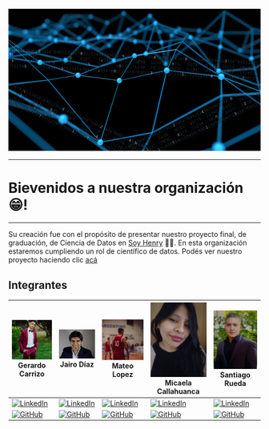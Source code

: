 ![banner_repo_de_bienvenida](profile/src/banner_repo_de_bienvenida.gif)

------
# Bievenidos a nuestra organización😁!
-------
Su creación fue con el propósito de presentar nuestro proyecto final, de graduación, de Ciencia de Datos en [Soy Henry](https://www.soyhenry.com/carrera-data-science) 🚀💛. 
En esta organización estaremos cumpliendo un rol de científico de datos. Podés ver nuestro proyecto haciendo clic [acá](https://github.com/ConsultoraAnalisisDeMercado/PF_CONSULTORA_MID)

## Integrantes

| ![Gerard](profile/src/gerard.jpg) Gerardo Carrizo | ![Jairo](profile/src/jairo.jpg) Jairo Díaz | ![Mateo](profile/src/Mate.jpg) Mateo Lopez | ![Mica](profile/src/Mica.jpg) Micaela Callahuanca | ![Santi](profile/src/Santi.jpg) Santiago Rueda |
|---|---|---|---|---|
| [![LinkedIn](https://img.shields.io/badge/linkedin-%230077B5.svg?style=for-the-badge&logo=linkedin&logoColor=white)](https://www.linkedin.com/in/gerardo-carrizo-508b16133/) | [![LinkedIn](https://img.shields.io/badge/linkedin-%230077B5.svg?style=for-the-badge&logo=linkedin&logoColor=white)](https://www.linkedin.com/in/jairoadiaz/) | [![LinkedIn](https://img.shields.io/badge/linkedin-%230077B5.svg?style=for-the-badge&logo=linkedin&logoColor=white)](https://www.linkedin.com/in/mateo-lopez-ba06861b3) | [![LinkedIn](https://img.shields.io/badge/linkedin-%230077B5.svg?style=for-the-badge&logo=linkedin&logoColor=white)](https://www.linkedin.com/in/micaelacallahuanca/) | [![LinkedIn](https://img.shields.io/badge/linkedin-%230077B5.svg?style=for-the-badge&logo=linkedin&logoColor=white)](https://www.linkedin.com/in/santiago-rueda-mira-050b55113/) |
| [![GitHub](https://img.shields.io/badge/github-%23121011.svg?style=for-the-badge&logo=github&logoColor=white)](https://github.com/Gerardgfc) | [![GitHub](https://img.shields.io/badge/github-%23121011.svg?style=for-the-badge&logo=github&logoColor=white)](https://github.com/jadiazpe) | [![GitHub](https://img.shields.io/badge/github-%23121011.svg?style=for-the-badge&logo=github&logoColor=white)](https://github.com/luifa04) | [![GitHub](https://img.shields.io/badge/github-%23121011.svg?style=for-the-badge&logo=github&logoColor=white)](https://github.com/MicaelaCallahuanca) | [![GitHub](https://img.shields.io/badge/github-%23121011.svg?style=for-the-badge&logo=github&logoColor=white)](https://github.com/santiagrueda) |
